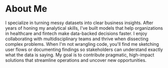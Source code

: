 <link rel="stylesheet" href="assets/css/style.css">

# About Me

I specialize in turning messy datasets into clear business insights. After years of honing my analytical skills, I've built models that help organizations in healthcare and fintech make data-backed decisions faster. I enjoy collaborating with multidisciplinary teams and thrive when dissecting complex problems. When I'm not wrangling code, you'll find me sketching user flows or documenting findings so stakeholders can understand exactly what the data is saying. My goal is to contribute pragmatic, high-impact solutions that streamline operations and uncover new opportunities.
